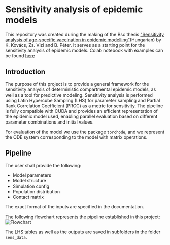 # Sensitivity analysis of epidemic models
This repository was created during the making of the Bsc thesis ["Sensitivity analysis of
age-specific vaccination in epidemic modelling"](https://drive.google.com/file/d/1ICZ_JTFdJ_zOCKJDFukfIcOrxkguWCFT/view?usp=sharing)(Hungarian) by K. Kovács, Zs. Vizi and B. Péter. It serves as a
starting point for the sensitivity analysis of epidemic models. Colab notebook with examples can be found [here](https://drive.google.com/file/d/1JpfBjiywkaVfUW8NWO7YCb95ZAxBGWZ7/view?usp=sharing)

## Introduction
The purpose of this project is to provide a general framework for the sensitivity
analysis of deterministic compartmental epidemic models, as well as a tool for predictive modeling. 
Sensitivity analysis is performed using Latin Hypercube Sampling (LHS) for parameter sampling
and Partial Rank Correlation Coefficient (PRCC) as a metric for sensitivity. The pipeline is fully 
compatible with CUDA and provides an efficient representation of the epidemic model used, enabling 
parallel evaluation based on different parameter combinations and initial values.

For evaluation of the model we use the package `torchode`, and we represent the ODE system corresponding
to the model with matrix operations.

## Pipeline
The user shall provide the following:
- Model parameters
- Model structure
- Simulation config
- Population distribution
- Contact matrix

The exact format of the inputs are specified in the documentation.

The following flowchart represents the pipeline established in this project: ![Flowchart](/images/Flowchart.jpg)

The LHS tables as well as the outputs are saved in subfolders in the folder `sens_data`.
